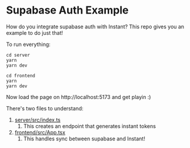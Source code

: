 # Supabase Auth Example 

How do you integrate supabase auth with Instant? This repo gives you an example to do just that! 

To run everything: 

```
cd server
yarn 
yarn dev
```

```
cd frontend
yarn 
yarn dev
```

Now load the page on http://localhost:5173 and get playin :) 

There's two files to understand: 

1. [server/src/index.ts](https://github.com/stopachka/supabase_auth_example/blob/main/server/src/index.ts#L35-L53)
   1. This creates an endpoint that generates instant tokens
2. [frontend/src/App.tsx](https://github.com/stopachka/supabase_auth_example/blob/main/frontend/src/App.tsx#L35-L54)
   1. This handles sync between supabase and Instant!
